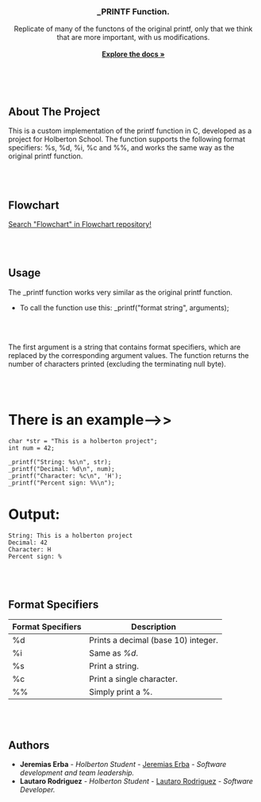 <br/>
<p align="center">
  <h3 align="center">_PRINTF Function.</h3>

  <p align="center">
    Replicate of many of the functons of the original printf, only that we think that are more important, with us modifications.
    <br/>
    <br/>
    <a href="https://github.com/JereDev19/holbertonschool-printf"><strong>Explore the docs »</strong></a>
    <br/>
    <br/>
  </p>
</p>

<br>
</br>

## About The Project

This is a custom implementation of the printf function in C, developed as a project for Holberton School. The function supports the following format specifiers: %s, %d, %i, %c and %%, and works the same way as the original printf function.

<br>
</br>

##  Flowchart

[Search "Flowchart" in Flowchart repository!](https://github.com/JereDev19/holbertonschool-printf/tree/main/FlowPrintf)

<br>
</br>

## Usage

The _printf function works very similar as the original printf function.

* To call the function use this: _printf("format string", arguments);

<br>
</br>

The first argument is a string that contains format specifiers, which are replaced by the corresponding argument values. The function returns the number of characters printed (excluding the terminating null byte).

<br>
</br>

# There is an example-->>

    char *str = "This is a holberton project";
    int num = 42;

    _printf("String: %s\n", str);
    _printf("Decimal: %d\n", num);
    _printf("Character: %c\n", 'H');
    _printf("Percent sign: %%\n");


# Output:

    String: This is a holberton project
    Decimal: 42
    Character: H
    Percent sign: %

<br>
</br>

## Format Specifiers

| Format Specifiers | Description |
| --- | --- |
| %d | Prints a decimal (base 10) integer. |
| %i | Same as *%d*. |
| %s | Print a string. |
| %c | Print a single character. |
| %% | Simply print a %. |

<br>
</br>

## Authors

* **Jeremias Erba** - *Holberton Student* - [Jeremias Erba](https://github.com/JereDev19/) - *Software development and team leadership.*
* **Lautaro Rodriguez** - *Holberton Student* - [Lautaro Rodriguez](https://github.com/LautareteX/) - *Software Developer.*
